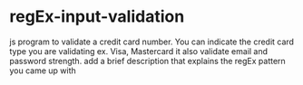 ﻿# regEx-input-validation
 js program to validate a credit card number. You can indicate the credit card type you are validating ex. Visa, Mastercard
 it also validate email and password strength.
 add a brief description that explains the regEx pattern you came up with
